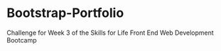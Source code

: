 # Bootstrap-Portfolio
Challenge for Week 3 of the Skills for Life Front End Web Development Bootcamp
